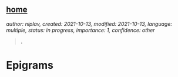 [home](./index.md)
------------------

*author: niplav, created: 2021-10-13, modified: 2021-10-13, language: multiple, status: in progress,
importance: 1, confidence: other*

> __.__

Epigrams
=========
